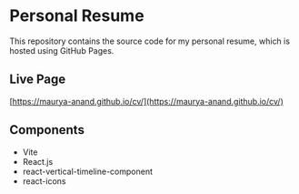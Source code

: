 # Personal Resume

This repository contains the source code for my personal resume, which is hosted using GitHub Pages.

## Live Page

[https://maurya-anand.github.io/cv/](https://maurya-anand.github.io/cv/)

## Components

- Vite
- React.js
- react-vertical-timeline-component
- react-icons
